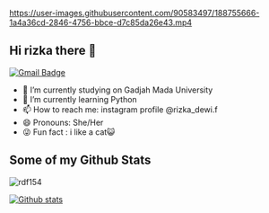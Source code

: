 <https://user-images.githubusercontent.com/90583497/188755666-1a4a36cd-2846-4756-bbce-d7c85da26e43.mp4>
## Hi rizka there 👋
[![Gmail Badge](https://img.shields.io/badge/-rizka.dewi.fatimah@mail.ugm.ac.id-c14438?style=flat&logo=Gmail&logoColor=white&link=mailto:rizka.dewi.fatimah@mail.ugm.ac.id)](mailto:rizka.dewi.fatimah@mail.ugm.ac.id) 
- 🔭 I’m currently studying on Gadjah Mada University
- 🌱 I’m currently learning Python
- 📫 How to reach me: instagram profile @rizka_dewi.f
- 😄 Pronouns: She/Her
- 😜 Fun fact : i like a cat😺
## Some of my Github Stats
<p align=left> <img src=https://komarev.com/ghpvc/?username=rdf154 alt=rdf154 /> </p>

[![Github stats](https://github-readme-stats.vercel.app/api?username=rdf154&show_icons=true&include_all_commits=true)](https://github.com/rdf154/github-readme-stats)
